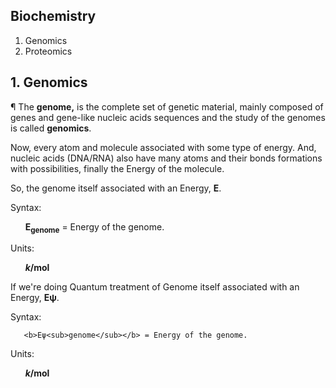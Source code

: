 ## Biochemistry
1. Genomics
2. Proteomics

## 1. Genomics
¶ The <b>genome,</b> is the complete set of genetic material, mainly composed of genes and gene-like nucleic acids sequences and the study of the genomes is called <b>genomics</b>.

Now, every atom and molecule associated with some type of energy. And, nucleic acids (DNA/RNA) also have many atoms and their bonds formations with possibilities, finally the Energy of the molecule.

So, the genome itself associated with an Energy, <b>E</b>.

Syntax:

       <b>E<sub>genome</sub></b> = Energy of the genome.

Units:

       <b><i>k</i>/mol</b>
       
If we're doing Quantum treatment of Genome itself associated with an Energy, <b>Eψ</b>.

Syntax: 

       <b>Eψ<sub>genome</sub></b> = Energy of the genome.
 
 Units:

       <b><i>k</i>/mol</b>
